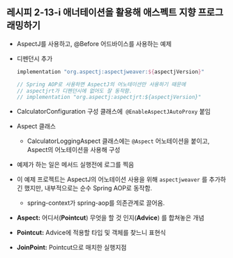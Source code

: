 ## 레시피 2-13-i 애너테이션을 활용해 애스펙트 지향 프로그래밍하기

* AspectJ를 사용하고, @Before 어드바이스를 사용하는 예제

* 디펜던시 추가

  ```groovy
  implementation "org.aspectj:aspectjweaver:${aspectjVersion}"
  
  // Spring AOP로 사용하면 AspectJ의 어노테이션만 사용하기 때문에 
  // aspectjrt가 디펜던시에 없어도 잘 동작함.
  // implementation "org.aspectj:aspectjrt:${aspectjVersion}"
  ```

* CalculatorConfiguration 구성 클래스에` @EnableAspectJAutoProxy` 붙임

* Aspect 클래스

  * CalculatorLoggingAspect 클래스에는 `@Aspect` 어노테이션을 붙이고, Aspect의 어노테이션을 사용해 구성

* 예제가 하는 일은 메서드 실행전에 로그를 찍음

* 이 예제 프로젝트는 AspectJ의 어노테이션 사용을 위해 `aspectjweaver` 를 추가하긴 했지만, 내부적으로는 순수 Spring AOP로 동작함. 

  * spring-context가 spring-aop를 의존관계로 끌어옴.




* **Aspect:** 어디서(**Pointcut**) 무엇을 할 것 인지(**Advice**) 를 합쳐놓은 개념

* **Pointcut:** Advice에 적용할 타입 및 객체를 찾느니 표현식
* **JoinPoint:** Pointcut으로 매치한 실행지점

